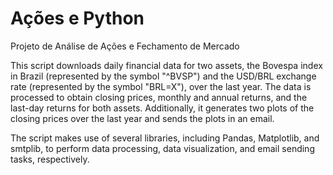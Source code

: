 # Ações e Python
 Projeto de Análise de Ações e Fechamento de Mercado

This script downloads daily financial data for two assets, the Bovespa index in Brazil (represented by the symbol "^BVSP") and the USD/BRL exchange rate (represented by the symbol "BRL=X"), over the last year. The data is processed to obtain closing prices, monthly and annual returns, and the last-day returns for both assets. Additionally, it generates two plots of the closing prices over the last year and sends the plots in an email.

The script makes use of several libraries, including Pandas, Matplotlib, and smtplib, to perform data processing, data visualization, and email sending tasks, respectively.